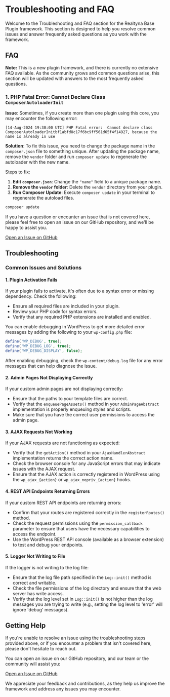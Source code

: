 # Troubleshooting and FAQ

Welcome to the Troubleshooting and FAQ section for the Realtyna Base Plugin framework. This section is designed to help you resolve common issues and answer frequently asked questions as you work with the framework.

## FAQ

**Note:** This is a new plugin framework, and there is currently no extensive FAQ available. As the community grows and common questions arise, this section will be updated with answers to the most frequently asked questions.

### 1. PHP Fatal Error: Cannot Declare Class `ComposerAutoloaderInit`

**Issue**: Sometimes, if you create more than one plugin using this core, you may encounter the following error:

```
[14-Aug-2024 19:30:00 UTC] PHP Fatal error:  Cannot declare class ComposerAutoloaderInitbf1abfd8c17f6bc9ff561d65f4f14927, because the name is already in use
```

**Solution**: To fix this issue, you need to change the package name in the `composer.json` file to something unique. After updating the package name, remove the `vendor` folder and run `composer update` to regenerate the autoloader with the new name.

Steps to fix:

1. **Edit `composer.json`**: Change the `"name"` field to a unique package name.
2. **Remove the `vendor` folder**: Delete the `vendor` directory from your plugin.
3. **Run Composer Update**: Execute `composer update` in your terminal to regenerate the autoload files.

```bash
composer update
```

If you have a question or encounter an issue that is not covered here, please feel free to open an issue on our GitHub repository, and we'll be happy to assist you.

[Open an Issue on GitHub](https://github.com/realtyna/wp-plugin-framework/issues)

## Troubleshooting

### Common Issues and Solutions

#### 1. Plugin Activation Fails

If your plugin fails to activate, it's often due to a syntax error or missing dependency. Check the following:

- Ensure all required files are included in your plugin.
- Review your PHP code for syntax errors.
- Verify that any required PHP extensions are installed and enabled.

You can enable debugging in WordPress to get more detailed error messages by adding the following to your `wp-config.php` file:

```php
define('WP_DEBUG', true);
define('WP_DEBUG_LOG', true);
define('WP_DEBUG_DISPLAY', false);
```

After enabling debugging, check the `wp-content/debug.log` file for any error messages that can help diagnose the issue.

#### 2. Admin Pages Not Displaying Correctly

If your custom admin pages are not displaying correctly:

- Ensure that the paths to your template files are correct.
- Verify that the `enqueuePageAssets()` method in your `AdminPageAbstract` implementation is properly enqueuing styles and scripts.
- Make sure that you have the correct user permissions to access the admin page.

#### 3. AJAX Requests Not Working

If your AJAX requests are not functioning as expected:

- Verify that the `getAction()` method in your `AjaxHandlerAbstract` implementation returns the correct action name.
- Check the browser console for any JavaScript errors that may indicate issues with the AJAX request.
- Ensure that the AJAX action is correctly registered in WordPress using the `wp_ajax_{action}` or `wp_ajax_nopriv_{action}` hooks.

#### 4. REST API Endpoints Returning Errors

If your custom REST API endpoints are returning errors:

- Confirm that your routes are registered correctly in the `registerRoutes()` method.
- Check the request permissions using the `permission_callback` parameter to ensure that users have the necessary capabilities to access the endpoint.
- Use the WordPress REST API console (available as a browser extension) to test and debug your endpoints.

#### 5. Logger Not Writing to File

If the logger is not writing to the log file:

- Ensure that the log file path specified in the `Log::init()` method is correct and writable.
- Check the file permissions of the log directory and ensure that the web server has write access.
- Verify that the log level set in `Log::init()` is not higher than the log messages you are trying to write (e.g., setting the log level to 'error' will ignore 'debug' messages).

## Getting Help

If you're unable to resolve an issue using the troubleshooting steps provided above, or if you encounter a problem that isn't covered here, please don't hesitate to reach out.

You can open an issue on our GitHub repository, and our team or the community will assist you:

[Open an Issue on GitHub](https://github.com/realtyna/wp-plugin-framework/issues)

We appreciate your feedback and contributions, as they help us improve the framework and address any issues you may encounter.
